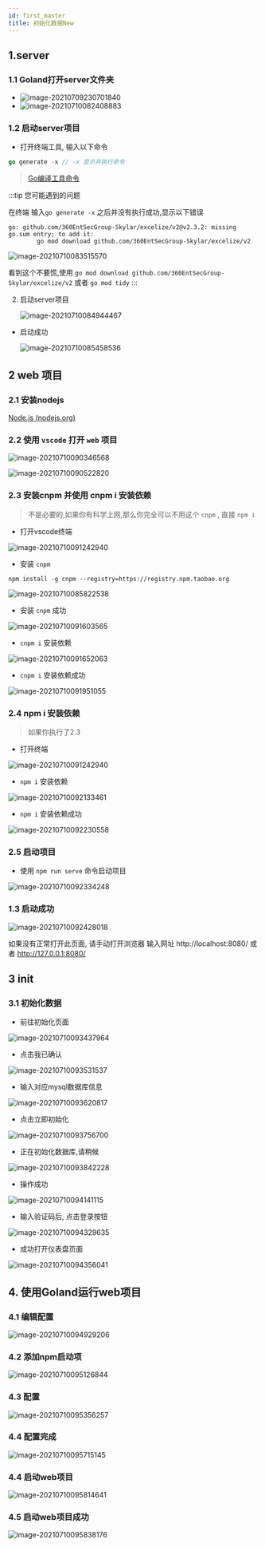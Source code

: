 ```yaml
---
id: first_master
title: 初始化数据New
---
```


## 1.server

### 1.1 Goland打开server文件夹

- ![image-20210709230701840](../static/first/image-20210709230701840.png)
- ![image-20210710082408883](../static/first/image-20210710082408883.png)

### 1.2 启动server项目

- 打开终端工具, 输入以下命令

```go
go generate -x // -x 显示并执行命令
```

> [Go编译工具命令](https://www.cnblogs.com/binHome/p/14845617.html)



:::tip 您可能遇到的问题

  在终端 输入`go generate -x` 之后并没有执行成功,显示以下错误

```shell
go: github.com/360EntSecGroup-Skylar/excelize/v2@v2.3.2: missing go.sum entry; to add it:
        go mod download github.com/360EntSecGroup-Skylar/excelize/v2
```

![image-20210710083515570](../static/first/image-20210710083515570.png)

看到这个不要慌,使用 `go mod download github.com/360EntSecGroup-Skylar/excelize/v2` 或者 `go mod tidy`
:::




2. 启动server项目

   ![image-20210710084944467](../static/first/image-20210710084944467.png)

- 启动成功

  ![image-20210710085458536](../static/first/image-20210710085458536.png)


## 2 web 项目

### 2.1 安装nodejs

[Node.js (nodejs.org)](https://nodejs.org/zh-cn/)

### 2.2 使用 `vscode` 打开 `web` 项目

![image-20210710090346568](../static/first/image-20210710090346568.png)

![image-20210710090522820](../static/first/image-20210710090522820.png)

### 2.3 安装cnpm 并使用 cnpm i 安装依赖

> 不是必要的,如果你有科学上网,那么你完全可以不用这个 `cnpm` , 直接 `npm i`

- 打开vscode终端

![image-20210710091242940](../static/first/image-20210710091242940.png)

- 安装 `cnpm`

```shell
npm install -g cnpm --registry=https://registry.npm.taobao.org
```

![image-20210710085822538](../static/first/image-20210710085822538.png)

- 安装 `cnpm` 成功

![image-20210710091603565](../static/first/image-20210710091603565.png)

- `cnpm i` 安装依赖

![image-20210710091652063](../static/first/image-20210710091652063.png)

- `cnpm i` 安装依赖成功

![image-20210710091951055](../static/first/image-20210710091951055.png)

### 2.4 npm i 安装依赖

> 如果你执行了2.3

- 打开终端

![image-20210710091242940](../static/first/image-20210710091242940.png)

- `npm i` 安装依赖

![image-20210710092133461](../static/first/image-20210710092133461.png)

- `npm i` 安装依赖成功

![image-20210710092230558](../static/first/image-20210710092230558.png)

### 2.5 启动项目

- 使用 `npm run serve` 命令启动项目

![image-20210710092334248](../static/first/image-20210710092334248.png)

### 1.3 启动成功

![image-20210710092428018](../static/first/image-20210710092428018.png)

如果没有正常打开此页面, 请手动打开浏览器 输入网址 http://localhost:8080/ 或者 http://127.0.0.1:8080/



## 3 init

### 3.1 初始化数据

- 前往初始化页面

![image-20210710093437964](../static/first/image-20210710093437964.png)

- 点击我已确认

![image-20210710093531537](../static/first/image-20210710093531537.png)

- 输入对应mysql数据库信息

![image-20210710093620817](../static/first/image-20210710093620817.png)

- 点击立即初始化

![image-20210710093756700](../static/first/image-20210710093756700.png)

- 正在初始化数据库,请稍候

![image-20210710093842228](../static/first/image-20210710093842228.png)

- 操作成功

![image-20210710094141115](../static/first/image-20210710094141115.png)

- 输入验证码后, 点击登录按钮

![image-20210710094329635](../static/first/image-20210710094329635.png)

- 成功打开仪表盘页面

![image-20210710094356041](../static/first/image-20210710094356041.png)

## 4. 使用Goland运行web项目

### 4.1 编辑配置

![image-20210710094929206](../static/first/image-20210710094929206.png)

### 4.2 添加npm启动项

![image-20210710095126844](../static/first/image-20210710095126844.png)

### 4.3 配置

![image-20210710095356257](../static/first/image-20210710095356257.png)

### 4.4 配置完成

![image-20210710095715145](../static/first/image-20210710095715145.png)

### 4.4 启动web项目

![image-20210710095814641](../static/first/image-20210710095814641.png)

### 4.5 启动web项目成功

![image-20210710095838176](../static/first/image-20210710095838176.png)
